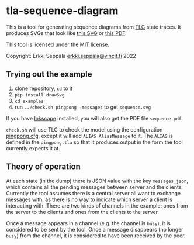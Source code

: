 # tla-sequence-diagram

This is a tool for generating sequence diagrams from
[TLC](https://github.com/tlaplus/tlaplus/) state traces. It produces
SVGs that look like [this SVG](doc/sequence.svg) or [this
PDF](doc/sequence.pdf).

This tool is licensed under the [MIT license](LICENSE.MIT).

Copyright: Erkki Seppälä <erkki.seppala@vincit.fi> 2022

## Trying out the example

1) clone repository, `cd` to it
2) `pip install drawSvg`
3) `cd examples`
4) run `../check.sh pingpong -messages` to get `sequence.svg`

If you have [Inkscape](https://inkscape.org) installed, you will also
get the PDF file `sequence.pdf`.

`check.sh` will use TLC to check the model using the configuration
[pingpong.cfg](examples/pingpong.cfg), except it will add `ALIAS
AliasMessage` to it. The `ALIAS` is defined in the `pingpong.tla` so
that it produces output in the form the tool currently expects it at.

## Theory of operation

At each state (in the dump) there is JSON value with the key
`messages_json`, which contains all the pending messages between
server and the clients. Currently the tool assumes there is a central
server all want to exchange messages with, as there is no way to
indicate which server a client is interacting with. There are two
kinds of channels in the example: ones from the server to the clients
and ones from the clients to the server.

Once a message appears in a channel (e.g. the channel is `busy`), it
is considered to be sent by the tool. Once a message disappears (no
longer `busy`) from the channel, it is considered to have been
received by the peer.
